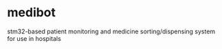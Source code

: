 # medibot
stm32-based patient monitoring and medicine sorting/dispensing system for use in hospitals
